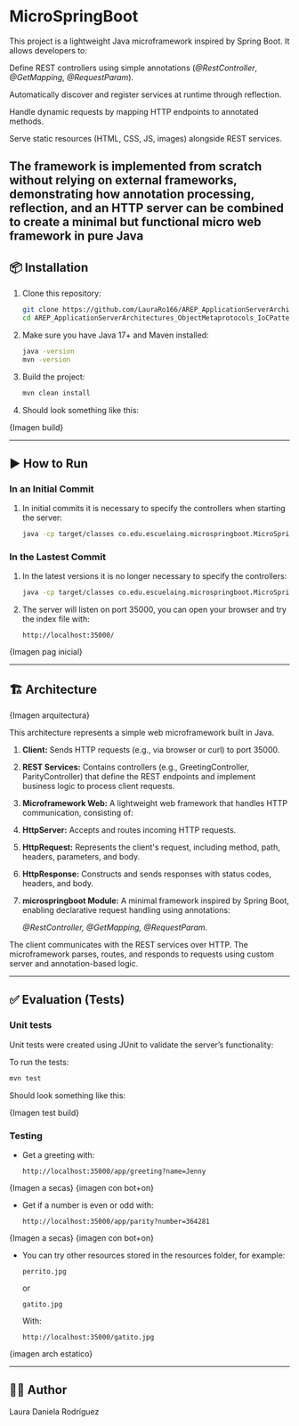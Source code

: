 # MicroSpringBoot

This project is a lightweight Java microframework inspired by Spring Boot.
It allows developers to:

Define REST controllers using simple annotations (*@RestController*, *@GetMapping*, *@RequestParam*).

Automatically discover and register services at runtime through reflection.

Handle dynamic requests by mapping HTTP endpoints to annotated methods.

Serve static resources (HTML, CSS, JS, images) alongside REST services.

The framework is implemented from scratch without relying on external frameworks,
demonstrating how annotation processing, reflection, and an HTTP server
can be combined to create a minimal but functional micro web framework in pure Java
---

## 📦 Installation

1. Clone this repository:

   ```bash
   git clone https://github.com/LauraRo166/AREP_ApplicationServerArchitectures_ObjectMetaprotocols_IoCPattern_Reflection.git
   cd AREP_ApplicationServerArchitectures_ObjectMetaprotocols_IoCPattern_Reflection
   ```

2. Make sure you have Java 17+ and Maven installed:

   ```bash
   java -version
   mvn -version
   ```
3. Build the project:

   ```bash
   mvn clean install
   ```
4. Should look something like this:

{Imagen build}

---
## ▶️ How to Run
### In an Initial Commit

1. In initial commits it is necessary to specify the controllers when starting the server:

   ```bash
   java -cp target/classes co.edu.escuelaing.microspringboot.MicroSpringBoot co.edu.escuelaing.microspringboot.examples.GreetingController Starting MicroSpringBoot
   ```

### In the Lastest Commit

1. In the latest versions it is no longer necessary to specify the controllers:

   ```bash
   java -cp target/classes co.edu.escuelaing.microspringboot.MicroSpringBoot 
   ```

2. The server will listen on port 35000, you can open your browser and try the index file with:
   ```
   http://localhost:35000/
   ```
{Imagen pag inicial}

---

## 🏗️ Architecture

{Imagen arquitectura}

This architecture represents a simple web microframework built in Java.

1. **Client:** Sends HTTP requests (e.g., via browser or curl) to port 35000.

2. **REST Services:** Contains controllers (e.g., GreetingController, ParityController) that define the REST endpoints and implement business logic to process client requests.

3. **Microframework Web:** A lightweight web framework that handles HTTP communication, consisting of:

4. **HttpServer:** Accepts and routes incoming HTTP requests.

5. **HttpRequest:** Represents the client's request, including method, path, headers, parameters, and body.

6. **HttpResponse:** Constructs and sends responses with status codes, headers, and body.

7. **microspringboot Module:** A minimal framework inspired by Spring Boot, enabling declarative request handling using annotations:

    *@RestController, @GetMapping, @RequestParam.*

The client communicates with the REST services over HTTP. The microframework parses, routes, and responds to requests using custom server and annotation-based logic.

---

## ✅ Evaluation (Tests)

### Unit tests
Unit tests were created using JUnit to validate the server’s functionality:

To run the tests:

   ```bash
   mvn test
   ```

Should look something like this:

{Imagen test build}

### Testing 

- Get a greeting with:
   ```
   http://localhost:35000/app/greeting?name=Jenny
   ```

{Imagen a secas}
{imagen con bot+on}

- Get if a number is even or odd with:
   ```
   http://localhost:35000/app/parity?number=364281
   ```

{Imagen a secas}
{imagen con bot+on}

- You can try other resources stored in the resources folder, for example:
   ```
   perrito.jpg
   ```
  or
   ```
   gatito.jpg
   ```

  With:
   ```
   http://localhost:35000/gatito.jpg
   ```

{imagen arch estatico}

---

## 👩‍💻 Author

Laura Daniela Rodríguez

